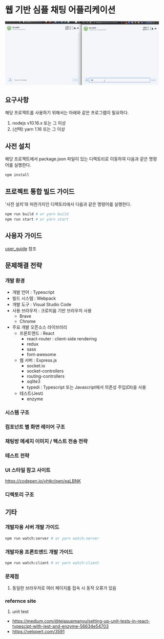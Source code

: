 # 웹 기반 심플 채팅 어플리케이션

![](./user_guide/cap15.gif)

## 요구사항

해당 프로젝트를 사용하기 위해서는 아래와 같은 프로그램이 필요하다.

1. nodejs v10.16.x 또는 그 이상
2. (선택) yarn 1.16 또는 그 이상

## 사전 설치

해당 프로젝트에서 package.json 파일이 있는 디렉토리로 이동하여 다음과 같은 명령어를 실행한다.

```bash
npm install
```

## 프로젝트 통합 빌드 가이드

'사전 설치'와 마찬가지인 디렉토리에서 다음과 같은 명령어를 실행한다.

```bash
npm run build # or yarn build
npm run start # or yarn start
```

## 사용자 가이드

[user_guide](./user_guide/README.md) 참조

## 문제해결 전략

### 개발 환경

- 개발 언어 : Typescript
- 빌드 시스템 : Webpack
- 개발 도구 : Visual Studio Code
- 사용 브라우저 : 크로미움 기반 브라우저 사용
  - Brave
  - Chrome
- 주요 개발 오픈소스 라이브러리
  - 프론트엔드 : React
    - react-router : client-side rendering
    - redux
    - sass
    - font-awesome
  - 웹 서버 : Express.js
    - socket.io
    - socket-controllers
    - routing-controllers
    - sqlite3
    - typedi : Typescript 또는 Javascript에서 의존성 주입(DI)을 사용
  - 테스트(Jest)
    - enzyme

### 시스템 구조

### 컴포넌트 별 화면 레이어 구조

### 채팅방 메세지 이미지 / 텍스트 전송 전략

### 테스트 전략

### UI 스타일 참고 사이트

<https://codepen.io/vhtkr/pen/eaLBNK>

### 디렉토리 구조

## 기타

### 개발자용 서버 개발 가이드

```bash
npm run watch:server # or yarn watch:server
```

### 개발자용 프론트엔드 개발 가이드

```bash
npm run watch:client # or yarn watch:client
```

### 문제점

1. 동일한 브라우저로 여러 페이지를 접속 시 동작 오류가 있음

### refernce site

1. unit test

- <https://medium.com/@tejasupmanyu/setting-up-unit-tests-in-react-typescipt-with-jest-and-enzyme-56634e54703>
- <https://velopert.com/3591>
